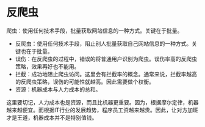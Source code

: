 # 反爬虫

爬虫：使用任何技术手段，批量获取网站信息的一种方式。关键在于批量。

* 反爬虫：使用任何技术手段，阻止别人批量获取自己网站信息的一种方式。关键也在于批量。
* 误伤：在反爬虫的过程中，错误的将普通用户识别为爬虫。误伤率高的反爬虫策略，效果再好也不能用。
* 拦截：成功地阻止爬虫访问。这里会有拦截率的概念。通常来说，拦截率越高的反爬虫策略，误伤的可能性就越高。因此需要做个权衡。
* 资源：机器成本与人力成本的总和。

这里要切记，人力成本也是资源，而且比机器更重要。因为，根据摩尔定律，机器越来越便宜。而根据IT行业的发展趋势，程序员工资越来越贵。因此，让对方加班才是王道，机器成本并不是特别值钱。

